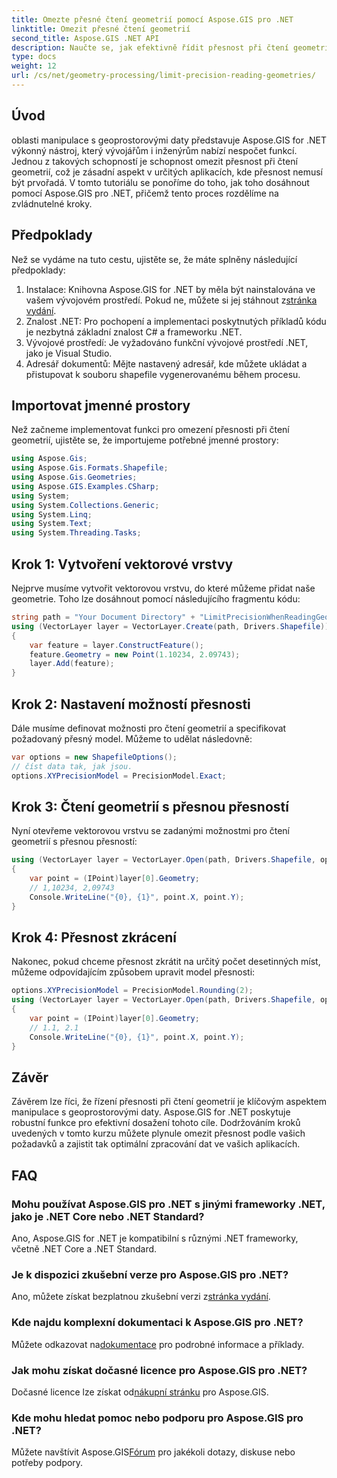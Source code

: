 ```yaml
---
title: Omezte přesné čtení geometrií pomocí Aspose.GIS pro .NET
linktitle: Omezit přesné čtení geometrií
second_title: Aspose.GIS .NET API
description: Naučte se, jak efektivně řídit přesnost při čtení geometrií pomocí Aspose.GIS pro .NET. Pro optimální zpracování dat postupujte podle našeho podrobného průvodce.
type: docs
weight: 12
url: /cs/net/geometry-processing/limit-precision-reading-geometries/
---
```

## Úvod
oblasti manipulace s geoprostorovými daty představuje Aspose.GIS for .NET výkonný nástroj, který vývojářům i inženýrům nabízí nespočet funkcí. Jednou z takových schopností je schopnost omezit přesnost při čtení geometrií, což je zásadní aspekt v určitých aplikacích, kde přesnost nemusí být prvořadá. V tomto tutoriálu se ponoříme do toho, jak toho dosáhnout pomocí Aspose.GIS pro .NET, přičemž tento proces rozdělíme na zvládnutelné kroky.
## Předpoklady
Než se vydáme na tuto cestu, ujistěte se, že máte splněny následující předpoklady:
1.  Instalace: Knihovna Aspose.GIS for .NET by měla být nainstalována ve vašem vývojovém prostředí. Pokud ne, můžete si jej stáhnout z[stránka vydání](https://releases.aspose.com/gis/net/).
2. Znalost .NET: Pro pochopení a implementaci poskytnutých příkladů kódu je nezbytná základní znalost C# a frameworku .NET.
3. Vývojové prostředí: Je vyžadováno funkční vývojové prostředí .NET, jako je Visual Studio.
4. Adresář dokumentů: Mějte nastavený adresář, kde můžete ukládat a přistupovat k souboru shapefile vygenerovanému během procesu.

## Importovat jmenné prostory
Než začneme implementovat funkci pro omezení přesnosti při čtení geometrií, ujistěte se, že importujeme potřebné jmenné prostory:
```csharp
using Aspose.Gis;
using Aspose.Gis.Formats.Shapefile;
using Aspose.Gis.Geometries;
using Aspose.GIS.Examples.CSharp;
using System;
using System.Collections.Generic;
using System.Linq;
using System.Text;
using System.Threading.Tasks;
```

## Krok 1: Vytvoření vektorové vrstvy
Nejprve musíme vytvořit vektorovou vrstvu, do které můžeme přidat naše geometrie. Toho lze dosáhnout pomocí následujícího fragmentu kódu:
```csharp
string path = "Your Document Directory" + "LimitPrecisionWhenReadingGeometries_out.shp";
using (VectorLayer layer = VectorLayer.Create(path, Drivers.Shapefile))
{
	var feature = layer.ConstructFeature();
	feature.Geometry = new Point(1.10234, 2.09743);
	layer.Add(feature);
}
```
## Krok 2: Nastavení možností přesnosti
Dále musíme definovat možnosti pro čtení geometrií a specifikovat požadovaný přesný model. Můžeme to udělat následovně:
```csharp
var options = new ShapefileOptions();
// číst data tak, jak jsou.
options.XYPrecisionModel = PrecisionModel.Exact;
```
## Krok 3: Čtení geometrií s přesnou přesností
Nyní otevřeme vektorovou vrstvu se zadanými možnostmi pro čtení geometrií s přesnou přesností:
```csharp
using (VectorLayer layer = VectorLayer.Open(path, Drivers.Shapefile, options))
{
	var point = (IPoint)layer[0].Geometry;
	// 1,10234, 2,09743
	Console.WriteLine("{0}, {1}", point.X, point.Y);
}
```
## Krok 4: Přesnost zkrácení
Nakonec, pokud chceme přesnost zkrátit na určitý počet desetinných míst, můžeme odpovídajícím způsobem upravit model přesnosti:
```csharp
options.XYPrecisionModel = PrecisionModel.Rounding(2);
using (VectorLayer layer = VectorLayer.Open(path, Drivers.Shapefile, options))
{
	var point = (IPoint)layer[0].Geometry;
	// 1.1, 2.1
	Console.WriteLine("{0}, {1}", point.X, point.Y);
}
```

## Závěr
Závěrem lze říci, že řízení přesnosti při čtení geometrií je klíčovým aspektem manipulace s geoprostorovými daty. Aspose.GIS for .NET poskytuje robustní funkce pro efektivní dosažení tohoto cíle. Dodržováním kroků uvedených v tomto kurzu můžete plynule omezit přesnost podle vašich požadavků a zajistit tak optimální zpracování dat ve vašich aplikacích.
## FAQ
### Mohu používat Aspose.GIS pro .NET s jinými frameworky .NET, jako je .NET Core nebo .NET Standard?
Ano, Aspose.GIS for .NET je kompatibilní s různými .NET frameworky, včetně .NET Core a .NET Standard.
### Je k dispozici zkušební verze pro Aspose.GIS pro .NET?
 Ano, můžete získat bezplatnou zkušební verzi z[stránka vydání](https://releases.aspose.com/).
### Kde najdu komplexní dokumentaci k Aspose.GIS pro .NET?
 Můžete odkazovat na[dokumentace](https://reference.aspose.com/gis/net/) pro podrobné informace a příklady.
### Jak mohu získat dočasné licence pro Aspose.GIS pro .NET?
 Dočasné licence lze získat od[nákupní stránku](https://purchase.aspose.com/temporary-license/) pro Aspose.GIS.
### Kde mohu hledat pomoc nebo podporu pro Aspose.GIS pro .NET?
 Můžete navštívit Aspose.GIS[Fórum](https://forum.aspose.com/c/gis/33) pro jakékoli dotazy, diskuse nebo potřeby podpory.